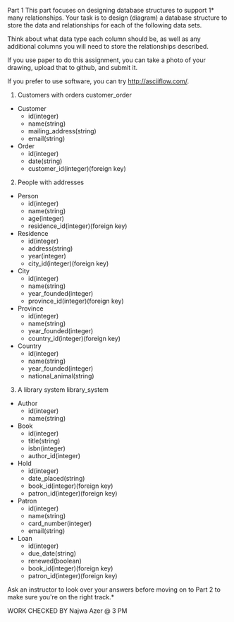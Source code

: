 Part 1
This part focuses on designing database structures to support 1* many relationships. Your task is to design (diagram) a database structure to store the data and relationships for each of the following data sets.

Think about what data type each column should be, as well as any additional columns you will need to store the relationships described.

If you use paper to do this assignment, you can take a photo of your drawing, upload that to github, and submit it.

If you prefer to use software, you can try http://asciiflow.com/.

1. Customers with orders customer_order
  * Customer
    * id(integer)
    * name(string)
    * mailing_address(string)
    * email(string)
  * Order
    * id(integer)
    * date(string)
    * customer_id(integer)(foreign key)
2. People with addresses
  * Person
    * id(integer)
    * name(string)
    * age(integer)
    * residence_id(integer)(foreign key)
  * Residence
    * id(integer)
    * address(string)
    * year(integer)
    * city_id(integer)(foreign key)
  * City
    * id(integer)
    * name(string)
    * year_founded(integer)
    * province_id(integer)(foreign key)
  * Province
    * id(integer)
    * name(string)
    * year_founded(integer)
    * country_id(integer)(foreign key)
  * Country
    * id(integer)
    * name(string)
    * year_founded(integer)
    * national_animal(string)
3. A library system library_system
  * Author
    * id(integer)
    * name(string)
  * Book
    * id(integer)
    * title(string)
    * isbn(integer)
    * author_id(integer)
  * Hold
    * id(integer)
    * date_placed(string)
    * book_id(integer)(foreign key)
    * patron_id(integer)(foreign key)
  * Patron
    * id(integer)
    * name(string)
    * card_number(integer)
    * email(string)
  * Loan
    * id(integer)
    * due_date(string)
    * renewed(boolean)
    * book_id(integer)(foreign key)
    * patron_id(integer)(foreign key)

Ask an instructor to look over your answers before moving on to Part 2 to make sure you're on the right track.*

WORK CHECKED BY Najwa Azer @ 3 PM
